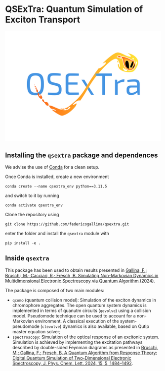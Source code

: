 # QSExTra: Quantum Simulation of Exciton Transport

![Alt text](Images/qsextra_logo.png?raw=true "Title")

## Installing the `qsextra` package and dependences
We advise the use of [Conda](https://www.anaconda.com/products/individual) for a clean setup.

Once Conda is installed, create a new environment
```
conda create --name qsextra_env python==3.11.5
```
and switch to it by running
```
conda activate qsextra_env
```

Clone the repository using
```
git clone https://github.com/federicogallina/qsextra.git
```
enter the folder and install the `qsextra` module with
```
pip install -e .
```

## Inside `qsextra`
This package has been used to obtain results presented in [Gallina, F.; Bruschi, M.; Cacciari, R.; Fresch, B. Simulating Non-Markovian Dynamics in Multidimensional Electronic Spectroscopy via Quantum Algorithm (2024)](https://doi.org/10.48550/arXiv.2409.05548).

The package is composed of two main modules:
- `qcomo` (quantum collision model): Simulation of the exciton dynamics in chromophore aggregates. The open quantum system dynamics is implemented in terms of quanutm circuits (`qevolve`) using a collision model. Pseudomode technique can be used to account for a non-Markovian environment. A classical execution of the system-pseudomode (`clevolve`) dynamics is also available, based on Qutip master equation solver;
- `spectroscopy`: Simulation of the optical response of an excitonic system. Simulation is achieved by implementing the excitation pathways described by double-sided Feynman diagrams as presented in [Bruschi, M.; Gallina, F.; Fresch, B. A Quantum Algorithm from Response Theory: Digital Quantum Simulation of Two-Dimensional Electronic Spectroscopy, J. Phys. Chem. Lett. 2024, 15, 5, 1484–1492](https://doi.org/10.1021/acs.jpclett.3c03499).
